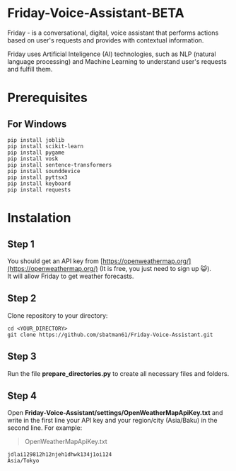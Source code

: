 # Friday-Voice-Assistant-BETA
Friday - is a conversational, digital, voice assistant that performs actions based on user's requests and provides with contextual information. 

Friday uses Artificial Inteligence (AI) technologies, such as NLP (natural language processing) and Machine Learning to understand user's requests and fulfill them.


# Prerequisites
## For Windows
```
pip install joblib  
pip install scikit-learn  
pip install pygame  
pip install vosk  
pip install sentence-transformers  
pip install sounddevice  
pip install pyttsx3  
pip install keyboard  
pip install requests
```

# Instalation

## Step 1
You should get an API key from [https://openweathermap.org/](https://openweathermap.org/) (It is free, you just need to sign up 😺).  
It will allow Friday to get weather forecasts.  

## Step 2
Clone repository to your directory:
```
cd <YOUR_DIRECTORY>
git clone https://github.com/sbatman61/Friday-Voice-Assistant.git 
```
## Step 3
Run the file __prepare_directories.py__ to create all necessary files and folders.

## Step 4
Open __Friday-Voice-Assistant/settings/OpenWeatherMapApiKey.txt__ and write in the first line your API key and your region/city (Asia/Baku) in the second line. 
For example:
>OpenWeatherMapApiKey.txt
```
jdlai129812h12njeh1dhwk134j1oi124
Asia/Tokyo  
  
    
     
```
